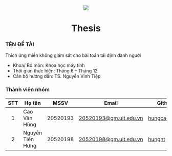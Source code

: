 <p align="center">
  <a href="https://www.uit.edu.vn/"><img src="https://www.uit.edu.vn/sites/vi/files/banner.png"></a>
<h1 align="center"><b>Thesis</b></h1>


### TÊN ĐỀ TÀI 
Thích ứng miền không giám sát cho bài toán tái định danh người 

- Khoa/ Bộ môn: Khoa học máy tính
- Thời gian thực hiện: Tháng 6 – Tháng 12
- Cán bộ hướng dẫn: TS. Nguyễn Vinh Tiệp


### Thành viên nhóm

| STT | Họ tên | MSSV | Email | Github |
| :---: | --- | --- | --- | --- |
| 1 | Cao Văn Hùng| 20520193 | 20520193@gm.uit.edu.vn | [hungcao0402](https://github.com/hungcao0402) |
| 2 | Nguyễn Tiến Hưng | 20520198 | 20520198@gm.uit.edu.vn | [hungnt](https://github.com/hungnt) |
